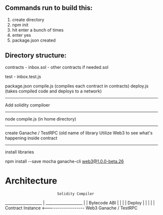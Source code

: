 ## Commands run to build this:

1) create directory
2) npm init
3) hit enter a bunch of times
4) enter yes
5) package.json created


## Directory structure:

contracts
	- inbox.sol
	- other contracts if needed.sol

test
	- inbox.test.js

package.json
compile.js (compiles each contract in contracts)
deploy.js  (takes compiled code and deploys to a network)


____

Add solidity compiloer

____

node compile.js (in home directory)

____
create Ganache / TestRPC (old name of library
Utilize Web3 to see what's happening inside contract


----
install libraries

npm install --save mocha ganache-cli web3@1.0.0-beta.26

# Architecture

							Solidity Compiler
___________________	| ___________________
|																				|
Bytecode																ABI
|																				|
|																				|
Deploy																	|
|																				|
|																				|
Contract Instance <------------------- Web3
Ganache / TestRPC								
